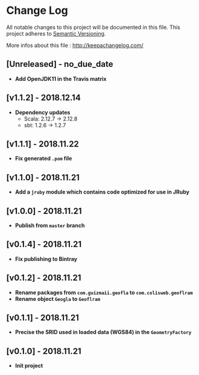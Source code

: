 # Change Log
All notable changes to this project will be documented in this file.
This project adheres to [Semantic Versioning](http://semver.org/).

More infos about this file : http://keepachangelog.com/

## [Unreleased] - no_due_date

- **Add OpenJDK11 in the Travis matrix**

## [v1.1.2] - 2018.12.14

- **Dependency updates**
  - Scala:  2.12.7 -> 2.12.8
  - sbt:    1.2.6 -> 1.2.7

## [v1.1.1] - 2018.11.22

- **Fix generated `.pom` file**

## [v1.1.0] - 2018.11.21

- **Add a `jruby` module which contains code optimized for use in JRuby**

## [v1.0.0] - 2018.11.21

- **Publish from `master` branch**

## [v0.1.4] - 2018.11.21

- **Fix publishing to Bintray**

## [v0.1.2] - 2018.11.21

- **Rename packages from `com.guizmaii.geofla` to `com.colisweb.geoflram`**
- **Rename object `Geogla` to `Geoflram`**

## [v0.1.1] - 2018.11.21

- **Precise the SRID used in loaded data (WGS84) in the `GeometryFactory`**

## [v0.1.0] - 2018.11.21

- **Init project**